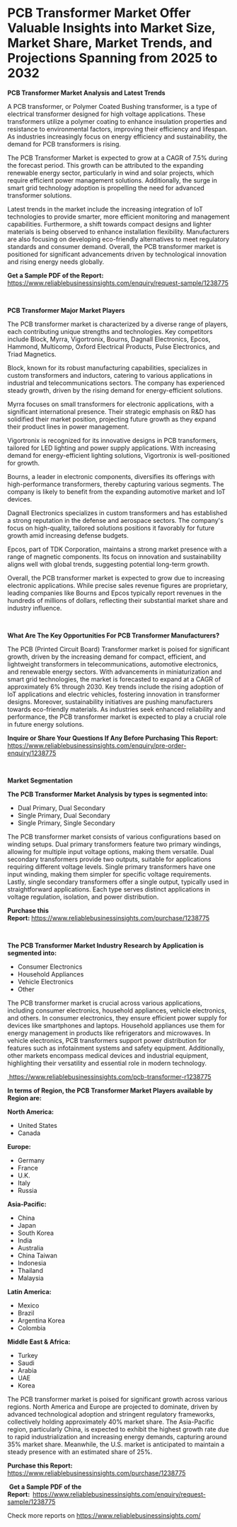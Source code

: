 <p><h1>PCB Transformer Market Offer Valuable Insights into Market Size, Market Share, Market Trends, and Projections Spanning from 2025 to 2032</h1></p><p><strong>PCB Transformer Market Analysis and Latest Trends</strong></p>
<p><p>A PCB transformer, or Polymer Coated Bushing transformer, is a type of electrical transformer designed for high voltage applications. These transformers utilize a polymer coating to enhance insulation properties and resistance to environmental factors, improving their efficiency and lifespan. As industries increasingly focus on energy efficiency and sustainability, the demand for PCB transformers is rising.</p><p>The PCB Transformer Market is expected to grow at a CAGR of 7.5% during the forecast period. This growth can be attributed to the expanding renewable energy sector, particularly in wind and solar projects, which require efficient power management solutions. Additionally, the surge in smart grid technology adoption is propelling the need for advanced transformer solutions. </p><p>Latest trends in the market include the increasing integration of IoT technologies to provide smarter, more efficient monitoring and management capabilities. Furthermore, a shift towards compact designs and lighter materials is being observed to enhance installation flexibility. Manufacturers are also focusing on developing eco-friendly alternatives to meet regulatory standards and consumer demand. Overall, the PCB transformer market is positioned for significant advancements driven by technological innovation and rising energy needs globally.</p></p>
<p><strong>Get a Sample PDF of the Report:&nbsp;</strong> <a href="https://www.reliablebusinessinsights.com/enquiry/request-sample/1238775?utm_campaign=1581&utm_medium=2&utm_source=Github&utm_content=ia&utm_term=11022025&utm_id=pcb-transformer">https://www.reliablebusinessinsights.com/enquiry/request-sample/1238775</a></p>
<p>&nbsp;</p>
<p><strong>PCB Transformer Major Market Players</strong></p>
<p><p>The PCB transformer market is characterized by a diverse range of players, each contributing unique strengths and technologies. Key competitors include Block, Myrra, Vigortronix, Bourns, Dagnall Electronics, Epcos, Hammond, Multicomp, Oxford Electrical Products, Pulse Electronics, and Triad Magnetics.</p><p>Block, known for its robust manufacturing capabilities, specializes in custom transformers and inductors, catering to various applications in industrial and telecommunications sectors. The company has experienced steady growth, driven by the rising demand for energy-efficient solutions.</p><p>Myrra focuses on small transformers for electronic applications, with a significant international presence. Their strategic emphasis on R&D has solidified their market position, projecting future growth as they expand their product lines in power management.</p><p>Vigortronix is recognized for its innovative designs in PCB transformers, tailored for LED lighting and power supply applications. With increasing demand for energy-efficient lighting solutions, Vigortronix is well-positioned for growth.</p><p>Bourns, a leader in electronic components, diversifies its offerings with high-performance transformers, thereby capturing various segments. The company is likely to benefit from the expanding automotive market and IoT devices.</p><p>Dagnall Electronics specializes in custom transformers and has established a strong reputation in the defense and aerospace sectors. The company's focus on high-quality, tailored solutions positions it favorably for future growth amid increasing defense budgets.</p><p>Epcos, part of TDK Corporation, maintains a strong market presence with a range of magnetic components. Its focus on innovation and sustainability aligns well with global trends, suggesting potential long-term growth.</p><p>Overall, the PCB transformer market is expected to grow due to increasing electronic applications. While precise sales revenue figures are proprietary, leading companies like Bourns and Epcos typically report revenues in the hundreds of millions of dollars, reflecting their substantial market share and industry influence.</p></p>
<p>&nbsp;</p>
<p><strong>What Are The Key Opportunities For PCB Transformer Manufacturers?</strong></p>
<p><p>The PCB (Printed Circuit Board) Transformer market is poised for significant growth, driven by the increasing demand for compact, efficient, and lightweight transformers in telecommunications, automotive electronics, and renewable energy sectors. With advancements in miniaturization and smart grid technologies, the market is forecasted to expand at a CAGR of approximately 6% through 2030. Key trends include the rising adoption of IoT applications and electric vehicles, fostering innovation in transformer designs. Moreover, sustainability initiatives are pushing manufacturers towards eco-friendly materials. As industries seek enhanced reliability and performance, the PCB transformer market is expected to play a crucial role in future energy solutions.</p></p>
<p><strong>Inquire or Share Your Questions If Any Before Purchasing This Report:</strong> <a href="https://www.reliablebusinessinsights.com/enquiry/pre-order-enquiry/1238775?utm_campaign=1581&utm_medium=2&utm_source=Github&utm_content=ia&utm_term=11022025&utm_id=pcb-transformer">https://www.reliablebusinessinsights.com/enquiry/pre-order-enquiry/1238775</a></p>
<p>&nbsp;</p>
<p><strong>Market Segmentation</strong></p>
<p><strong>The PCB Transformer Market Analysis by types is segmented into:</strong></p>
<p><ul><li>Dual Primary, Dual Secondary</li><li>Single Primary, Dual Secondary</li><li>Single Primary, Single Secondary</li></ul></p>
<p><p>The PCB transformer market consists of various configurations based on winding setups. Dual primary transformers feature two primary windings, allowing for multiple input voltage options, making them versatile. Dual secondary transformers provide two outputs, suitable for applications requiring different voltage levels. Single primary transformers have one input winding, making them simpler for specific voltage requirements. Lastly, single secondary transformers offer a single output, typically used in straightforward applications. Each type serves distinct applications in voltage regulation, isolation, and power distribution.</p></p>
<p><strong>Purchase this Report:&nbsp;</strong><a href="https://www.reliablebusinessinsights.com/purchase/1238775?utm_campaign=1581&utm_medium=2&utm_source=Github&utm_content=ia&utm_term=11022025&utm_id=pcb-transformer">https://www.reliablebusinessinsights.com/purchase/1238775</a></p>
<p>&nbsp;</p>
<p><strong>The PCB Transformer Market Industry Research by Application is segmented into:</strong></p>
<p><ul><li>Consumer Electronics</li><li>Household Appliances</li><li>Vehicle Electronics</li><li>Other</li></ul></p>
<p><p>The PCB transformer market is crucial across various applications, including consumer electronics, household appliances, vehicle electronics, and others. In consumer electronics, they ensure efficient power supply for devices like smartphones and laptops. Household appliances use them for energy management in products like refrigerators and microwaves. In vehicle electronics, PCB transformers support power distribution for features such as infotainment systems and safety equipment. Additionally, other markets encompass medical devices and industrial equipment, highlighting their versatility and essential role in modern technology.</p></p>
<p><a href="https://www.reliablebusinessinsights.com/pcb-transformer-r1238775?utm_campaign=1581&utm_medium=2&utm_source=Github&utm_content=ia&utm_term=11022025&utm_id=pcb-transformer">&nbsp;https://www.reliablebusinessinsights.com/pcb-transformer-r1238775</a></p>
<p><strong>In terms of Region, the PCB Transformer Market Players available by Region are:</strong></p>
<p>
    <p> <strong> North America: </strong>
        <ul>
            <li>United States</li>
            <li>Canada</li>
        </ul>
        </p> 
    <p> <strong> Europe: </strong>
        <ul>
            <li>Germany</li>
            <li>France</li>
            <li>U.K.</li>
            <li>Italy</li>
            <li>Russia</li>
        </ul>
        </p> 
    <p> <strong> Asia-Pacific: </strong>
        <ul>
            <li>China</li>
            <li>Japan</li>
            <li>South Korea</li>
            <li>India</li>
            <li>Australia</li>
            <li>China Taiwan</li>
            <li>Indonesia</li>
            <li>Thailand</li>
            <li>Malaysia</li>
        </ul>
        </p> 
    <p> <strong> Latin America: </strong>
        <ul>
            <li>Mexico</li>
            <li>Brazil</li>
            <li>Argentina Korea</li>
            <li>Colombia</li>
        </ul>
        </p> 
    <p> <strong> Middle East & Africa: </strong>
        <ul>
            <li>Turkey</li>
            <li>Saudi</li>
            <li>Arabia</li>
            <li>UAE</li>
            <li>Korea</li>
        </ul>
    </p>
    </p>
<p><p>The PCB transformer market is poised for significant growth across various regions. North America and Europe are projected to dominate, driven by advanced technological adoption and stringent regulatory frameworks, collectively holding approximately 40% market share. The Asia-Pacific region, particularly China, is expected to exhibit the highest growth rate due to rapid industrialization and increasing energy demands, capturing around 35% market share. Meanwhile, the U.S. market is anticipated to maintain a steady presence with an estimated share of 25%.</p></p>
<p><strong>Purchase this Report: </strong><a href="https://www.reliablebusinessinsights.com/purchase/1238775?utm_campaign=1581&utm_medium=2&utm_source=Github&utm_content=ia&utm_term=11022025&utm_id=pcb-transformer">https://www.reliablebusinessinsights.com/purchase/1238775</a></p>
<p>&nbsp;<strong>Get a Sample PDF of the Report:&nbsp;&nbsp;</strong><a href="https://www.reliablebusinessinsights.com/enquiry/request-sample/1238775?utm_campaign=1581&utm_medium=2&utm_source=Github&utm_content=ia&utm_term=11022025&utm_id=pcb-transformer">https://www.reliablebusinessinsights.com/enquiry/request-sample/1238775</a></p>
<p><strong></strong></p>
<p>Check more reports on <a href="https://www.reliablebusinessinsights.com/?utm_campaign=1581&utm_medium=2&utm_source=Github&utm_content=ia&utm_term=11022025&utm_id=pcb-transformer">https://www.reliablebusinessinsights.com/</a></p>